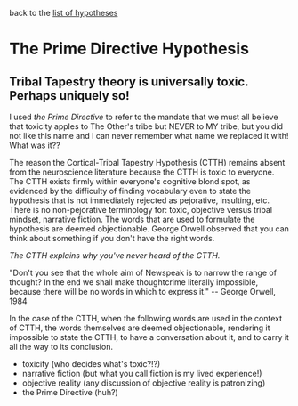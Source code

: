 back to the [list of hypotheses](https://github.com/wds4/tribal-tapestry/blob/main/essays/bookJustification/hypotheses/README.md)

The Prime Directive Hypothesis
=====

Tribal Tapestry theory is universally toxic. Perhaps uniquely so!
-----

I used *the Prime Directive* to refer to the mandate that we must all believe that toxicity apples to The Other's tribe but NEVER to MY tribe, but you did not like this name and I can never remember what name we replaced it with! What was it??

The reason the Cortical-Tribal Tapestry Hypothesis (CTTH) remains absent from the neuroscience literature because the CTTH is toxic to everyone. The CTTH exists firmly within everyone's cognitive blond spot, as evidenced by the difficulty of finding vocabulary even to state the hypothesis that is not immediately rejected as pejorative, insulting, etc. There is no non-pejorative terminology for: toxic, objective versus tribal mindset, narrative fiction. The words that are used to formulate the hypothesis are deemed objectionable. George Orwell observed that you can think about something if you don't have the right words.

*The CTTH explains why you've never heard of the CTTH.*

"Don't you see that the whole aim of Newspeak is to narrow the range of thought? In the end we shall make thoughtcrime literally impossible, because there will be no words in which to express it."
-- George Orwell, 1984

In the case of the CTTH, when the following words are used in the context of CTTH, the words themselves are deemed objectionable, rendering it impossible to state the CTTH, to have a conversation about it, and to carry it all the way to its conclusion.
- toxicity (who decides what's toxic?!?)
- narrative fiction (but what you call fiction is my lived experience!)
- objective reality (any discussion of objective reality is patronizing)
- the Prime Directive (huh?)
